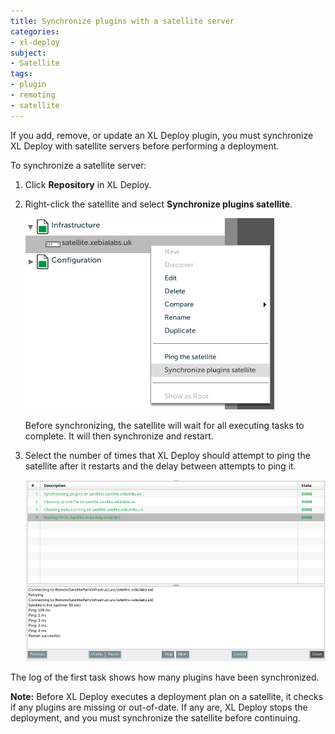 ```yaml
---
title: Synchronize plugins with a satellite server
categories:
- xl-deploy
subject:
- Satellite
tags:
- plugin
- remoting
- satellite
---
```


If you add, remove, or update an XL Deploy plugin, you must synchronize XL Deploy with satellite servers before performing a deployment.

To synchronize a satellite server:

1. Click **Repository** in XL Deploy.
2. Right-click the satellite and select **Synchronize plugins satellite**.

    ![Synchronize plugins satellite](images/synchronize-a-satellite.png)

    Before synchronizing, the satellite will wait for all executing tasks to complete. It will then synchronize and restart.

3. Select the number of times that XL Deploy should attempt to ping the satellite after it restarts and the delay between attempts to ping it.

    ![image](images/synchronize-a-satellite-result.png)

The log of the first task shows how many plugins have been synchronized.

**Note:** Before XL Deploy executes a deployment plan on a satellite, it checks if any plugins are missing or out-of-date. If any are, XL Deploy stops the deployment, and you must synchronize the satellite before continuing.
